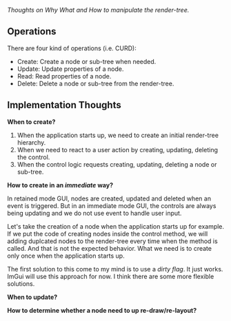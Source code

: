 *Thoughts on Why What and How to manipulate the render-tree.*

## Operations

There are four kind of operations (i.e. CURD):

* Create: Create a node or sub-tree when needed.
* Update: Update properties of a node.
* Read: Read properties of a node.
* Delete: Delete a node or sub-tree from the render-tree.

## Implementation Thoughts

__When to create?__

1. When the application starts up, we need to create an initial render-tree hierarchy.
2. When we need to react to a user action by creating, updating, deleting the control.
3. When the control logic requests creating, updating, deleting a node or sub-tree.

__How to create in an *immediate* way?__

In retained mode GUI, nodes are created, updated and deleted when an event is triggered. 
But in an immediate mode GUI, the controls are always being updating and we do not use event to handle user input. 

Let's take the creation of a node when the application starts up for example. If we put the code of creating nodes inside the control method, 
we will adding duplcated nodes to the render-tree every time when the method is called. And that is not the expected behavior.
What we need is to create only once when the application starts up.

The first solution to this come to my mind is to use a *dirty flag*. It just works. ImGui will use this approach for now. I think there are some more flexible solutions.

__When to update?__

__How to determine whether a node need to up re-draw/re-layout?__ 